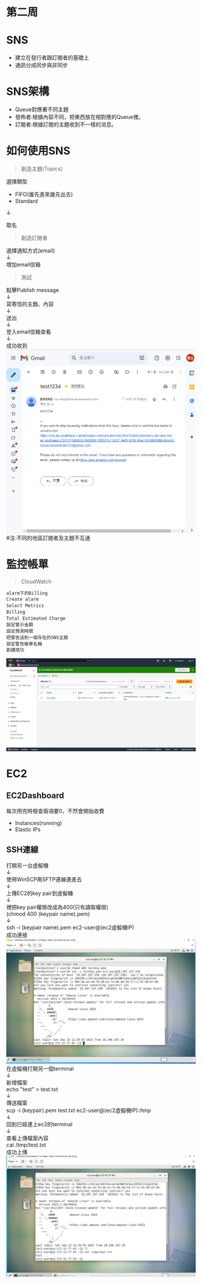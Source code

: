 # 第二周
# SNS
* 建立在發行者跟訂閱者的基礎上
* 通訊分成同步與非同步
# SNS架構
* Queue對應著不同主題
* 發佈者:根據內容不同，把東西放在相對應的Queue裡。
* 訂閱者:根據訂閱的主題收到不一樣的消息。
# 如何使用SNS
> 創造主題(Topics)

 選擇類型<br>
* FIFO(誰先進來誰先出去)
* Standard

↓<br>

取名<br>
> 創造訂閱者

選擇通知方式(email) <br>↓<br>
增加email信箱

> 測試

點擊Publish message <br>↓<br>
寫寄信的主題、內容 <br>↓<br>
送出 <br>↓<br>
登入email信箱查看 <br>↓<br>
成功收到
<img src="../pic/0919.png">
#注:不同的地區訂閱者及主題不互通

# 監控帳單
> CloudWatch

```sh
alarm下的Billing 
Create alarm 
Select Metrics 
Billing
Total Estimated Charge 
設定警示金額 
設定預測時間 
把警告送到一個存在的SNS主題  
設定警告帳單名稱 
創建成功 
```
<img src="../pic/0919-1.png">

# EC2
## EC2Dashboard
每次用完時檢查兩項要0，不然會開始收費
* Instances(running)
* Elastic IPs

## SSH連線
打開另一台虛擬機<br>↓<br> 
使用WinSCP用SFTP連線連進去 <br>↓<br> 
上傳EC2的key pair到虛擬機 <br>↓<br> 
裡把key pair權限改成為400(只有讀取權限)<br>
(chmod 400 (keypair name).pem) <br>↓<br> 
ssh -i (keypair name).pem ec2-user@(ec2虛擬機IP) <br>
成功連接
<img src="../pic/0919-2.png">
在虛擬機打開另一個terminal<br>↓<br> 
新增檔案 <br>
echo "test" > test.txt <br>↓<br>
傳送檔案 <br>
scp -i (keypair).pem test.txt ec2-user@(ec2虛擬機IP):/tmp <br>↓<br>
回到已經連上ec2的terminal<br>↓<br>
查看上傳檔案內容 <br>
cat /tmp/test.txt <br>
成功上傳
<img src="../pic/0919-3.png">


